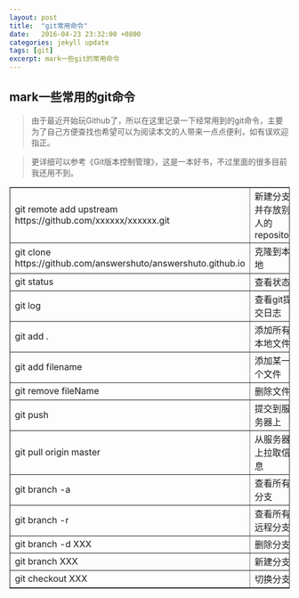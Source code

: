 ```yaml
---
layout: post
title:  "git常用命令"
date:   2016-04-23 23:32:00 +0800
categories: jekyll update
tags: [git]
excerpt: mark一些git的常用命令
---
```


## mark一些常用的git命令

> 由于最近开始玩Github了，所以在这里记录一下经常用到的git命令，主要为了自己方便查找也希望可以为阅读本文的人带来一点点便利，如有误欢迎指正。

> 更详细可以参考《Git版本控制管理》，这是一本好书，不过里面的很多目前我还用不到。

<table border="1">
	<tr>
	  <td>git remote add upstream https://github.com/xxxxxx/xxxxxx.git</td>
	  <td>新建分支并存放别人的repository</td>
	</tr>   
	<tr>
	  <td>git clone https://github.com/answershuto/answershuto.github.io</td>
	  <td>克隆到本地</td>
	</tr>
	<tr>
	  <td>git status</td>
	  <td>查看状态</td>
	</tr>
	<tr>
	  <td>git log</td>
	  <td>查看git提交日志</td>
	</tr>
	<tr>
	  <td>git add .</td>
	  <td>添加所有本地文件</td>
	</tr>
	<tr>
	  <td>git add filename</td>
	  <td>添加某一个文件</td>
	</tr>
	<tr>
	  <td>git remove  fileName</td>
	  <td>删除文件</td>
	</tr>
	<tr>
	  <td>git push</td>
	  <td>提交到服务器上</td>
	</tr>
	<tr>
	  <td>git pull origin master</td>
	  <td>从服务器上拉取信息</td>
	</tr>
	<tr>
	  <td>git branch -a</td>
	  <td>查看所有分支</td>
	</tr>
	<tr>
	  <td>git branch -r </td>
	  <td>查看所有远程分支</td>
	</tr>
	<tr>
	  <td>git branch -d XXX</td>
	  <td>删除分支</td>
	</tr>
	<tr>
	  <td>git branch XXX</td>
	  <td>新建分支</td>
	</tr>
	<tr>
	  <td>git checkout XXX</td>
	  <td>切换分支</td>
	</tr>
</table>




